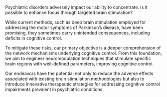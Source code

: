 
Psychiatric disorders adversely impact our ability to concentrate. Is it possible to enhance focus through targeted brain stimulation?

While current methods, such as deep brain stimulation employed for addressing the motor symptoms of Parkinson’s disease, have been promising, they sometimes carry unintended consequences, including deficits in cognitive control.

To mitigate these risks, our primary objective is a deeper comprehension of the network mechanisms underlying cognitive control. From this foundation, we aim to engineer neuromodulation techniques that stimulate specific brain regions with well-defined parameters, improving cognitive control. 

Our endeavors have the potential not only to reduce the adverse effects associated with existing brain stimulation methodologies but also to introduce innovative therapeutic strategies for addressing cognitive control impairments prevalent in psychiatric conditions.
